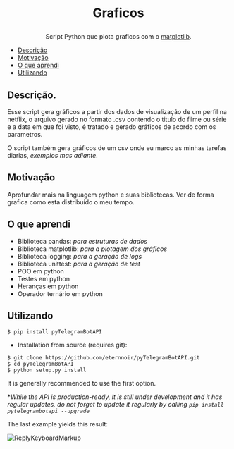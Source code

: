 # <p align="center">Graficos

<p align="center">Script Python que plota graficos com o <a href="https://matplotlib.org/">matplotlib</a>.

  * [Descrição](#Descrição)
  * [Motivação](#Motivação)
  * [O que aprendi](#O_que_aprendi)
  * [Utilizando](#Utilizando)
  
## Descrição.

Esse script gera gráficos a partir dos dados de visualização de um perfil na netflix, o arquivo gerado no formato .csv
 contendo o titulo do filme ou série e a data em que foi visto, é tratado e gerado gráficos de acordo com os parametros.

O script também gera gráficos de um csv onde eu marco as minhas tarefas diarias, *exemplos mas adiante*.


## Motivação

Aprofundar mais na linguagem python e suas bibliotecas.
Ver de forma grafica como esta distribuído o meu tempo.

## O que aprendi

* Biblioteca pandas: *para estruturas de dados*
* Biblioteca matplotlib: *para a plotagem dos gráficos*
* Biblioteca logging: *para a geração de logs*
* Biblioteca unittest: *para a geração de test*
* POO em python
* Testes em python
* Heranças em python
* Operador ternário em python


## Utilizando
```
$ pip install pyTelegramBotAPI
```
* Installation from source (requires git):

```
$ git clone https://github.com/eternnoir/pyTelegramBotAPI.git
$ cd pyTelegramBotAPI
$ python setup.py install
```

It is generally recommended to use the first option.

**While the API is production-ready, it is still under development and it has regular updates, do not forget to update it regularly by calling `pip install pytelegrambotapi --upgrade`*



The last example yields this result:

![ReplyKeyboardMarkup](https://farm3.staticflickr.com/2933/32418726704_9ef76093cf_o_d.jpg "ReplyKeyboardMarkup")
